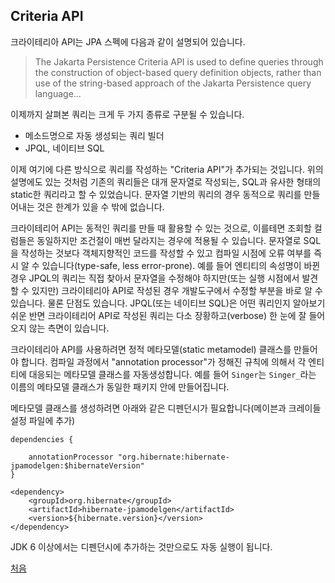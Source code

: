 ## Criteria API  

크라이테리아 API는 JPA 스펙에 다음과 같이 설명되어 있습니다.

>The Jakarta Persistence Criteria API is used to define queries through the construction of object-based query definition objects, rather than use of the string-based approach of the Jakarta Persistence query language...

이제까지 살펴본 쿼리는 크게 두 가지 종류로 구분될 수 있습니다. 

- 메소드명으로 자동 생성되는 쿼리 빌더
- JPQL, 네이티브 SQL

이제 여기에 다른 방식으로 쿼리를 작성하는 "Criteria API"가 추가되는 것입니다. 위의 설명에도 있는 것처럼 기존의 쿼리들은 대개 문자열로 작성되는, SQL과 유사한 형태의 static한 쿼리라고 할 수 있었습니다. 문자열 기반의 쿼리의 경우 동적으로 쿼리를 만들어내는 것은 한계가 있을 수 밖에 없습니다.

크라이테리어 API는 동적인 쿼리를 만들 때 활용할 수 있는 것으로, 이를테면 조회할 컬럼들은 동일하지만 조건절이 매번 달라지는 경우에 적용될 수 있습니다. 문자열로 SQL을 작성하는 것보다 객체지향적인 코드를 작성할 수 있고 컴파일 시점에 오류 여부를 즉시 알 수 있습니다(type-safe, less error-prone). 예를 들어 엔티티의 속성명이 바뀐 경우 JPQL의 쿼리는 직접 찾아서 문자열을 수정해야 하지만(또는 실행 시점에서 발견할 수 있지만) 크라이테리아 API로 작성된 경우 개발도구에서 수정할 부분을 바로 알 수 있습니다. 물론 단점도 있습니다. JPQL(또는 네이티브 SQL)은 어떤 쿼리인지 알아보기 쉬운 반면 크라이테리어 API로 작성된 쿼리는 다소 장황하고(verbose) 한 눈에 잘 들어오지 않는 측면이 있습니다.  

크라이테리아 API를 사용하려면 정적 메타모델(static metamodel) 클래스를 만들어야 합니다. 컴파일 과정에서 "annotation processor"가 정해진 규칙에 의해서 각 엔티티에 대응되는 메타모델 클래스를 자동생성합니다. 예를 들어 `Singer`는 `Singer_`라는 이름의 메타모델 클래스가 동일한 패키지 안에 만들어집니다.  

메타모델 클래스를 생성하려면 아래와 같은 디펜던시가 필요합니다(메이븐과 크레이들 설정 파일에 추가)
```
dependencies {

    annotationProcessor "org.hibernate:hibernate-jpamodelgen:$hibernateVersion"    
}
```
```
<dependency>
    <groupId>org.hibernate</groupId>
    <artifactId>hibernate-jpamodelgen</artifactId>
    <version>${hibernate.version}</version>
</dependency>
```
JDK 6 이상에서는 디펜던시에 추가하는 것만으로도 자동 실행이 됩니다.





[처음](../README.md)